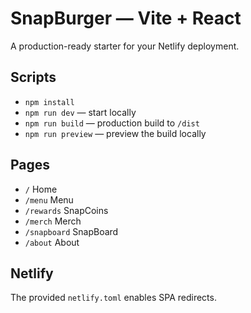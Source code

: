 # SnapBurger — Vite + React

A production-ready starter for your Netlify deployment.

## Scripts
- `npm install`
- `npm run dev` — start locally
- `npm run build` — production build to `/dist`
- `npm run preview` — preview the build locally

## Pages
- `/` Home
- `/menu` Menu
- `/rewards` SnapCoins
- `/merch` Merch
- `/snapboard` SnapBoard
- `/about` About

## Netlify
The provided `netlify.toml` enables SPA redirects.
